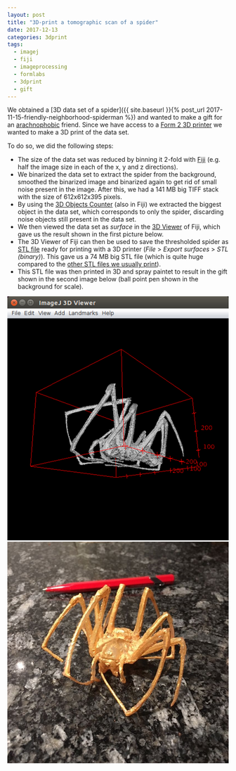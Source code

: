 ```yaml
---
layout: post
title: "3D-print a tomographic scan of a spider"
date: 2017-12-13
categories: 3dprint
tags:
  - imagej
  - fiji
  - imageprocessing
  - formlabs
  - 3dprint
  - gift
---
```


We obtained a [3D data set of a spider]({{ site.baseurl }}{% post_url 2017-11-15-friendly-neighborhood-spiderman %}) and wanted to make a gift for an [arachnophobic](http://enwp.org/arachnophobia) friend.
Since we have access to a [Form 2 3D printer](https://formlabs.com/3d-printers/form-2/) we wanted to make a 3D print of the data set.

To do so, we did the following steps:
- The size of the data set was reduced by binning it 2-fold with [Fiji](http://fiji.sc) (e.g. half the image size in each of the x, y and z directions).
- We binarized the data set to extract the spider from the background, smoothed the binarized image and binarized again to get rid of small noise present in the image.
  After this, we had a 141 MB big TIFF stack with the size of 612x612x395 pixels.
- By using the [3D Objects Counter](https://imagej.net/3D_Objects_Counter) (also in Fiji) we extracted the biggest object in the data set, which corresponds to only the spider, discarding noise objects still present in the data set.
- We then viewed the data set as *surface* in the [3D Viewer](https://imagej.net/3D_Viewer) of Fiji, which gave us the result shown in the first picture below.
- The 3D Viewer of Fiji can then be used to save the thresholded spider as [STL file](https://en.wikipedia.org/wiki/STL_(file_format)) ready for printing with a 3D printer (*File* > *Export surfaces* > *STL (binary)*).
  This gave us a 74 MB big STL file (which is quite huge compared to the [other STL files we usually print](https://github.com/habi/OpenSCAD/tree/master/STL)).
- This STL file was then printed in 3D and spray paintet to result in the gift shown in the second image below (ball point pen shown in the background for scale).

![3D Viewer](/assets/2017/12/13/3dprint-a-spider/3dviewer.png)
![Final result](/assets/2017/12/13/3dprint-a-spider/printed.jpg)
